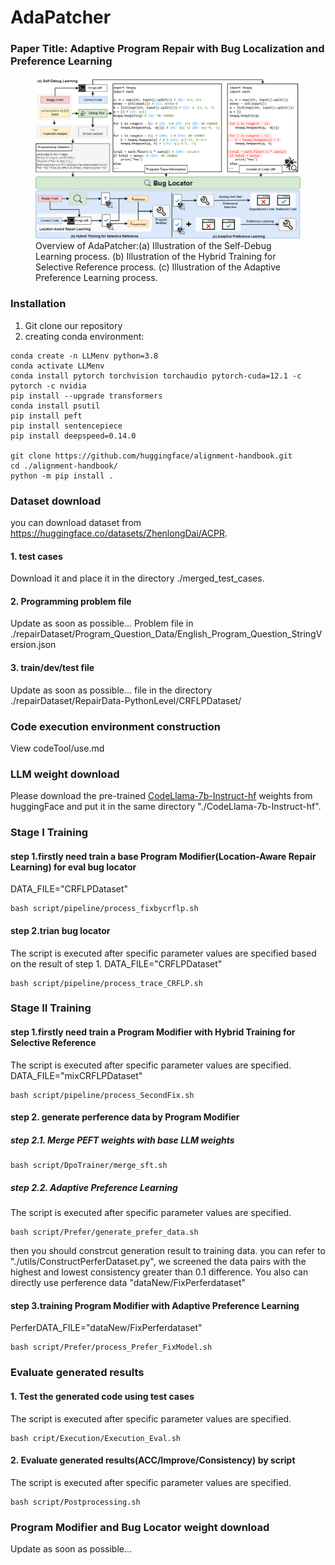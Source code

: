 # AdaPatcher
### Paper Title: Adaptive Program Repair with Bug Localization and Preference Learning

<figure>
  <img src="./images/method.png" alt="picture description" />
  <figcaption>Overview of AdaPatcher:(a) Illustration of the Self-Debug Learning process. (b) Illustration of the Hybrid Training for Selective Reference process. (c) Illustration of the Adaptive Preference Learning process.</figcaption>
</figure>

### Installation
1. Git clone our repository
2. creating conda environment:
```shell
conda create -n LLMenv python=3.8
conda activate LLMenv
conda install pytorch torchvision torchaudio pytorch-cuda=12.1 -c pytorch -c nvidia
pip install --upgrade transformers
conda install psutil
pip install peft
pip install sentencepiece
pip install deepspeed=0.14.0

git clone https://github.com/huggingface/alignment-handbook.git
cd ./alignment-handbook/
python -m pip install .
```

### Dataset download
you can download dataset from https://huggingface.co/datasets/ZhenlongDai/ACPR.
#### 1. test cases
Download it and place it in the directory ./merged_test_cases.
#### 2. Programming problem file
Update as soon as possible...
Problem file in  ./repairDataset/Program_Question_Data/English_Program_Question_StringVersion.json
#### 3. train/dev/test file
Update as soon as possible...
file in  the directory ./repairDataset/RepairData-PythonLevel/CRFLPDataset/

### Code execution environment construction
View codeTool/use.md

### LLM weight download
Please download the pre-trained [CodeLlama-7b-Instruct-hf](https://huggingface.co/codellama/CodeLlama-7b-Instruct-hf) weights from huggingFace and put it in the same directory "./CodeLlama-7b-Instruct-hf".
### Stage I Training
#### step 1.firstly need train a base Program Modifier(Location-Aware Repair Learning) for eval bug locator
DATA_FILE="CRFLPDataset"
```
bash script/pipeline/process_fixbycrflp.sh
```
#### step 2.trian bug locator
The script is executed after specific parameter values are specified based on the result of step 1.
DATA_FILE="CRFLPDataset"
```
bash script/pipeline/process_trace_CRFLP.sh
```

### Stage II Training
#### step 1.firstly need train a Program Modifier with Hybrid Training for Selective Reference
The script is executed after specific parameter values are specified.
DATA_FILE="mixCRFLPDataset"
```
bash script/pipeline/process_SecondFix.sh
```
#### step 2. generate perference data by Program Modifier
##### step 2.1. Merge PEFT weights with base LLM weights
```
bash script/DpoTrainer/merge_sft.sh
```

##### step 2.2. Adaptive Preference Learning
The script is executed after specific parameter values are specified.
```
bash script/Prefer/generate_prefer_data.sh
```
then you should constrcut generation result to training data.
you can refer to "./utils/ConstructPerferDataset.py", we screened the data pairs with the highest and lowest consistency greater than 0.1 difference.
You also can directly use perference data "dataNew/FixPerferdataset"

#### step 3.training Program Modifier with Adaptive Preference Learning
PerferDATA_FILE="dataNew/FixPerferdataset"
```
bash script/Prefer/process_Prefer_FixModel.sh
```

### Evaluate generated results
#### 1. Test the generated code using test cases
The script is executed after specific parameter values are specified.
```
bash cript/Execution/Execution_Eval.sh
```
#### 2. Evaluate generated results(ACC/Improve/Consistency) by script
The script is executed after specific parameter values are specified.
```
bash script/Postprocessing.sh
```

### Program Modifier and  Bug Locator weight download
Update as soon as possible...